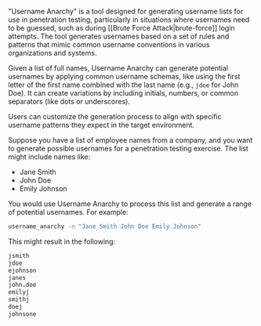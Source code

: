 "Username Anarchy" is a tool designed for generating username lists for use in penetration testing, particularly in situations where usernames need to be guessed, such as during [[Brute Force Attack|brute-force]] login attempts. The tool generates usernames based on a set of rules and patterns that mimic common username conventions in various organizations and systems.

Given a list of full names, Username Anarchy can generate potential usernames by applying common username schemas, like using the first letter of the first name combined with the last name (e.g., `jdoe` for John Doe). It can create variations by including initials, numbers, or common separators (like dots or underscores).

Users can customize the generation process to align with specific username patterns they expect in the target environment.

Suppose you have a list of employee names from a company, and you want to generate possible usernames for a penetration testing exercise. The list might include names like:

- Jane Smith
- John Doe
- Emily Johnson

You would use Username Anarchy to process this list and generate a range of potential usernames. For example:

```bash
username_anarchy -n "Jane Smith John Doe Emily Johnson"
```

This might result in the following:

```bash
jsmith
jdoe
ejohnson
janes
john.doe
emilyj
smithj
doej
johnsone
```
